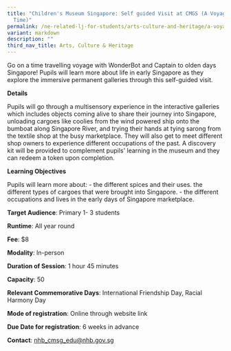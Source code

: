 ```yaml
---
title: "Children's Museum Singapore: Self guided Visit at CMGS (A Voyage Back in
  Time)"
permalink: /ne-related-lj-for-students/arts-culture-and-heritage/a-voyage-back-in-time/
variant: markdown
description: ""
third_nav_title: Arts, Culture & Heritage
---
```

Go on a time travelling voyage with WonderBot and Captain to olden days Singapore! Pupils will learn more about life in early Singapore as they explore the immersive permanent galleries through this self-guided visit.

**Details**

Pupils will go through a multisensory experience in the interactive galleries which includes objects coming alive to share their journey into Singapore, unloading cargoes like coolies from the wind powered ship onto the bumboat along Singapore River, and trying their hands at tying sarong from the textile shop at the busy marketplace. They will also get to meet different shop owners to experience different occupations of the past. A discovery kit will be provided to complement pupils' learning in the museum and they can redeem a token upon completion.

**Learning Objectives**

Pupils will learn more about:  -	the different spices and their uses.  the different types of cargoes that were brought into Singapore. -	the different occupations and lives in the early days of Singapore marketplace.

**Target Audience**: Primary 1- 3 students

**Runtime**: All year round

**Fee**:  $8

**Modality**: In-person

**Duration of Session**: 1 hour 45 minutes

**Capacity**: 50

**Relevant Commemorative Days**: International Friendship Day, Racial Harmony Day

**Mode of registration**: Online through website link

**Due Date for registration**: 6 weeks in advance

**Contact**: nhb_cmsg_edu@nhb.gov.sg